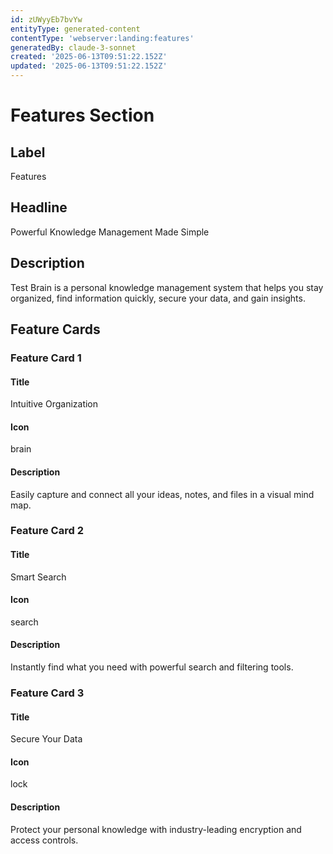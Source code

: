 ```yaml
---
id: zUWyyEb7bvYw
entityType: generated-content
contentType: 'webserver:landing:features'
generatedBy: claude-3-sonnet
created: '2025-06-13T09:51:22.152Z'
updated: '2025-06-13T09:51:22.152Z'
---
```

# Features Section

## Label
Features

## Headline
Powerful Knowledge Management Made Simple

## Description
Test Brain is a personal knowledge management system that helps you stay organized, find information quickly, secure your data, and gain insights.

## Feature Cards

### Feature Card 1

#### Title
Intuitive Organization

#### Icon
brain

#### Description
Easily capture and connect all your ideas, notes, and files in a visual mind map.

### Feature Card 2

#### Title
Smart Search

#### Icon
search

#### Description
Instantly find what you need with powerful search and filtering tools.

### Feature Card 3

#### Title
Secure Your Data

#### Icon
lock

#### Description
Protect your personal knowledge with industry-leading encryption and access controls.
